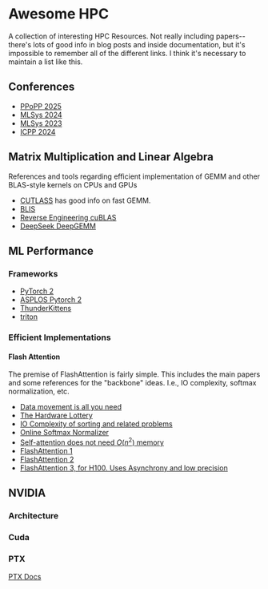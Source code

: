 # Awesome HPC

A collection of interesting HPC Resources. Not really including papers--there's lots of good info in blog posts and inside documentation, but it's impossible to remember all of the different links. I think it's necessary to maintain a list like this.

## Conferences

- [PPoPP 2025](https://ppopp25.sigplan.org/program/program-PPoPP-2025/)
- [MLSys 2024](https://proceedings.mlsys.org/paper_files/paper/2024)
- [MLSys 2023](https://mlsys.org/virtual/2023/papers.html?filter=titles)
- [ICPP 2024](https://icpp2024.org/index.php?option=com_content&view=article&id=6&Itemid=114)

## Matrix Multiplication and Linear Algebra

References and tools regarding efficient implementation of GEMM and other BLAS-style kernels
on CPUs and GPUs

- [CUTLASS](https://github.com/NVIDIA/cutlass/tree/main) has good info on fast GEMM.
- [BLIS](https://github.com/flame/blis)
- [Reverse Engineering cuBLAS](https://fabianschuetze.github.io/category/articles.html)
- [DeepSeek DeepGEMM](https://github.com/deepseek-ai/DeepGEMM)

## ML Performance

### Frameworks

- [PyTorch 2](https://pytorch.org/assets/pytorch2-2.pdf)
- [ASPLOS Pytorch 2](https://github.com/pytorch/workshops/blob/master/ASPLOS_2024/README.md)
- [ThunderKittens](https://github.com/HazyResearch/ThunderKittens/tree/e5cb89f29e1abb9498ebf8bc878015f9699ee846)
- [triton](https://github.com/triton-lang/triton)

### Efficient Implementations

#### Flash Attention

The premise of FlashAttention is fairly simple. This includes the main
papers and some references for the "backbone" ideas. I.e., IO complexity,
softmax normalization, etc.

- [Data movement is all you need](https://arxiv.org/abs/2007.00072)
- [The Hardware Lottery](https://arxiv.org/abs/2009.06489)
- [IO Complexity of sorting and related problems](https://dl.acm.org/doi/10.1145/48529.48535)
- [Online Softmax Normalizer](https://arxiv.org/abs/1805.02867)
- [Self-attention does not need $O(n^2)$ memory](https://arxiv.org/abs/2112.05682)
- [FlashAttention 1](https://arxiv.org/abs/2205.14135)
- [FlashAttention 2](https://arxiv.org/abs/2307.08691)
- [FlashAttention 3, for H100. Uses Asynchrony and low precision](https://arxiv.org/abs/2407.08608)

## NVIDIA

### Architecture

### Cuda

### PTX

[PTX Docs](https://docs.nvidia.com/cuda/parallel-thread-execution/)